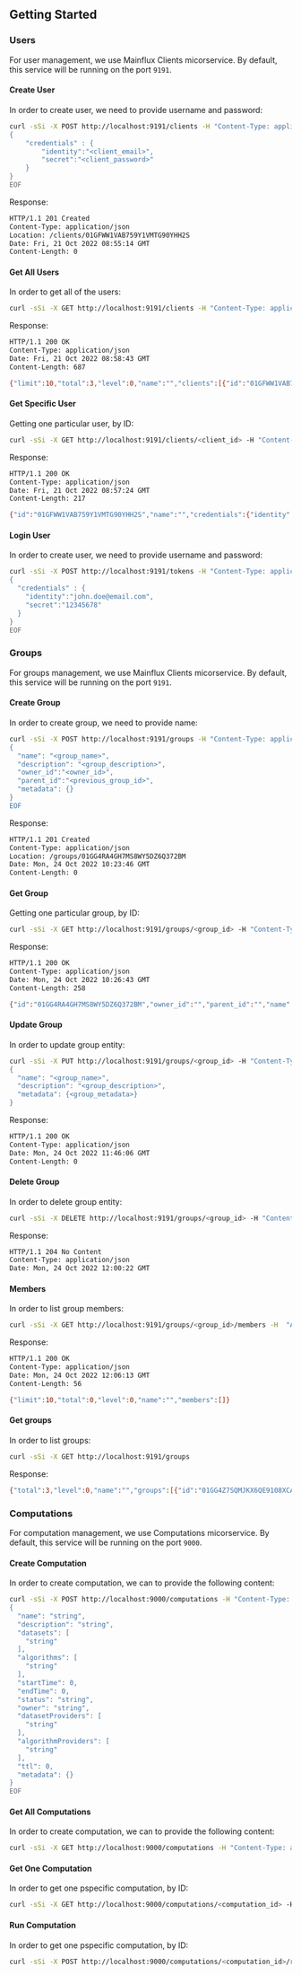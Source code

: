 ## Getting Started

### Users

For user management, we use Mainflux Clients micorservice. By default, this service will be running on the port `9191`.

#### Create User
In order to create user, we need to provide username and password:

```bash
curl -sSi -X POST http://localhost:9191/clients -H "Content-Type: application/json" -d @- <<EOF
{
    "credentials" : {
        "identity":"<client_email>",
        "secret":"<client_password>"
    }
}
EOF
```

Response:
```bash
HTTP/1.1 201 Created
Content-Type: application/json
Location: /clients/01GFWW1VAB759Y1VMTG90YHH2S
Date: Fri, 21 Oct 2022 08:55:14 GMT
Content-Length: 0
```

#### Get All Users
In order to get all of the users:

```bash
curl -sSi -X GET http://localhost:9191/clients -H "Content-Type: application/json"
```

Response:
```bash
HTTP/1.1 200 OK
Content-Type: application/json
Date: Fri, 21 Oct 2022 08:58:43 GMT
Content-Length: 687

{"limit":10,"total":3,"level":0,"name":"","clients":[{"id":"01GFWW1VAB759Y1VMTG90YHH2S","name":"","credentials":{"identity":"john.doe@email.com","secret":""},"metadata":{},"created_at":"2022-10-21T08:55:13.995922Z","updated_at":"0001-01-01T00:00:00Z","status":0},{"id":"01GFWW7DEWGSYNMZJKGR1PR1HN","name":"","credentials":{"identity":"john1.doe@email.com","secret":""},"metadata":{},"created_at":"2022-10-21T08:58:16.412029Z","updated_at":"0001-01-01T00:00:00Z","status":0},{"id":"01GFWW7N8W90WFP1G51ER56E7R","name":"","credentials":{"identity":"john2.doe@email.com","secret":""},"metadata":{},"created_at":"2022-10-21T08:58:24.412018Z","updated_at":"0001-01-01T00:00:00Z","status":0}]}
```

#### Get Specific User
Getting one particular user, by ID:

```bash
curl -sSi -X GET http://localhost:9191/clients/<client_id> -H "Content-Type: application/json"
```

Response:
```bash
HTTP/1.1 200 OK
Content-Type: application/json
Date: Fri, 21 Oct 2022 08:57:24 GMT
Content-Length: 217

{"id":"01GFWW1VAB759Y1VMTG90YHH2S","name":"","credentials":{"identity":"john.doe@email.com","secret":""},"metadata":{},"created_at":"2022-10-21T08:55:13.995922Z","updated_at":"2022-10-21T08:55:13.995922Z","status":1}
```

#### Login User
In order to create user, we need to provide username and password:

```bash
curl -sSi -X POST http://localhost:9191/tokens -H "Content-Type: application/json" -d @- <<EOF
{
  "credentials" : {
    "identity":"john.doe@email.com",
    "secret":"12345678"
  }
}
EOF
```

### Groups

For groups management, we use Mainflux Clients micorservice. By default, this service will be running on the port `9191`.

#### Create Group
In order to create group, we need to provide name:

```bash
curl -sSi -X POST http://localhost:9191/groups -H "Content-Type: application/json" -d @- <<EOF
{
  "name": "<group_name>",
  "description": "<group_description>",
  "owner_id":"<owner_id>",
  "parent_id":"<previous_group_id>",
  "metadata": {}
}               
EOF             
```

Response:
```bash
HTTP/1.1 201 Created
Content-Type: application/json
Location: /groups/01GG4RA4GH7MS8WY5DZ6Q372BM
Date: Mon, 24 Oct 2022 10:23:46 GMT
Content-Length: 0
```

#### Get Group
Getting one particular group, by ID:

```bash
curl -sSi -X GET http://localhost:9191/groups/<group_id> -H "Content-Type: application/json"
```
Response:
```bash
HTTP/1.1 200 OK
Content-Type: application/json
Date: Mon, 24 Oct 2022 10:26:43 GMT
Content-Length: 258

{"id":"01GG4RA4GH7MS8WY5DZ6Q372BM","owner_id":"","parent_id":"","name":"string","description":"string","metadata":{},"level":1,"path":"01GG4RA4GH7MS8WY5DZ6Q372BM","children":null,"created_at":"2022-10-24T10:23:46.70592Z","updated_at":"0001-01-01T00:00:00Z"}
```

#### Update Group
In order to update group entity:

```bash
curl -sSi -X PUT http://localhost:9191/groups/<group_id> -H "Content-Type: application/json" -H  "Authorization: Bearer <token>" -d @- <<EOF
{
  "name": "<group_name>",
  "description": "<group_description>",
  "metadata": {<group_metadata>}
}               
```

Response:
```bash
HTTP/1.1 200 OK
Content-Type: application/json
Date: Mon, 24 Oct 2022 11:46:06 GMT
Content-Length: 0
```

#### Delete Group
In order to delete group entity:

```bash
curl -sSi -X DELETE http://localhost:9191/groups/<group_id> -H "Content-Type: application/json"
```

Response:
```bash
HTTP/1.1 204 No Content
Content-Type: application/json
Date: Mon, 24 Oct 2022 12:00:22 GMT
```

#### Members
In order to list group members:

```bash
curl -sSi -X GET http://localhost:9191/groups/<group_id>/members -H  "Authorization: Bearer <token>" -H "Content-Type: application/json"
```

Response:
```bash
HTTP/1.1 200 OK
Content-Type: application/json
Date: Mon, 24 Oct 2022 12:06:13 GMT
Content-Length: 56

{"limit":10,"total":0,"level":0,"name":"","members":[]}
```

#### Get groups
In order to list groups:

```bash
curl -sSi -X GET http://localhost:9191/groups
```

Response:
```bash
{"total":3,"level":0,"name":"","groups":[{"id":"01GG4Z7SQMJKX6QE9108XCAB3B","owner_id":"","parent_id":"","name":"group1","description":"string","metadata":{},"level":1,"path":"01GG4Z7SQMJKX6QE9108XCAB3B","children":null,"created_at":"2022-10-24T12:24:50.164476Z","updated_at":"0001-01-01T00:00:00Z"},{"id":"01GG4Z80RCZ5PNJ7YPEX14RGBF","owner_id":"","parent_id":"","name":"group2","description":"string","metadata":{},"level":1,"path":"01GG4Z80RCZ5PNJ7YPEX14RGBF","children":null,"created_at":"2022-10-24T12:24:57.356463Z","updated_at":"0001-01-01T00:00:00Z"},{"id":"01GG4Z88J4BDY1VSDQHTY9HHH5","owner_id":"","parent_id":"","name":"group3","description":"string","metadata":{},"level":1,"path":"01GG4Z88J4BDY1VSDQHTY9HHH5","children":null,"created_at":"2022-10-24T12:25:05.348221Z","updated_at":"0001-01-01T00:00:00Z"}]}
```

### Computations

For computation management, we use Computations micorservice. By default, this service will be running on the port `9000`.

#### Create Computation
In order to create computation, we can to provide the following content:

```bash
curl -sSi -X POST http://localhost:9000/computations -H "Content-Type: application/json" -d @- <<EOF
{
  "name": "string",
  "description": "string",
  "datasets": [
    "string"
  ],
  "algorithms": [
    "string"
  ],
  "startTime": 0,
  "endTime": 0,
  "status": "string",
  "owner": "string",
  "datasetProviders": [
    "string"
  ],
  "algorithmProviders": [
    "string"
  ],
  "ttl": 0,
  "metadata": {}
}
EOF
```

#### Get All Computations
In order to create computation, we can to provide the following content:

```bash
curl -sSi -X GET http://localhost:9000/computations -H "Content-Type: application/json"
```

#### Get One Computation
In order to get one pspecific computation, by ID:

```bash
curl -sSi -X GET http://localhost:9000/computations/<computation_id> -H "Content-Type: application/json"
```

#### Run Computation
In order to get one pspecific computation, by ID:

```bash
curl -sSi -X POST http://localhost:9000/computations/<computation_id>/run -H "Content-Type: application/json"
```
